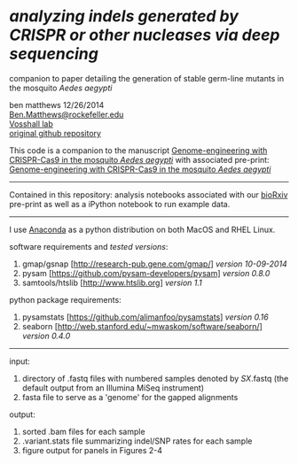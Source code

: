 *analyzing indels generated by CRISPR or other nucleases via deep sequencing*
====================

companion to paper detailing the generation of stable germ-line mutants in the mosquito *Aedes aegypti*

ben matthews 12/26/2014<br>
[Ben.Matthews@rockefeller.edu](mailto:Ben.Matthews@rockefeller.edu)<br>
[Vosshall lab](http://vosshall.rockefeller.edu)<br>
[original github repository](http://github.com/bnmtthws/crispr_indel/)<br>

This code is a companion to the manuscript [Genome-engineering with CRISPR-Cas9 in the mosquito *Aedes aegypti*](http://www.cell.com/cell-reports/fulltext/S2211-1247(15)00262-4)
with associated pre-print:<br> [Genome-engineering with CRISPR-Cas9 in the mosquito *Aedes aegypti*](http://biorxiv.org/content/early/2014/12/30/013276)

---
Contained in this repository: analysis notebooks associated with our [bioRxiv](http://biorxiv.org/content/early/2014/12/30/013276) pre-print as well as a iPython notebook to run example data.<br>

---
I use [Anaconda](https://store.continuum.io/cshop/anaconda/) as a python distribution on both MacOS and RHEL Linux.

software requirements and *tested versions*:<br>
1. gmap/gsnap [http://research-pub.gene.com/gmap/] *version 10-09-2014*<br>
2. pysam [https://github.com/pysam-developers/pysam] *version 0.8.0*<br>
3. samtools/htslib [http://www.htslib.org] *version 1.1*<br>

python package requirements:<br>
1. pysamstats [https://github.com/alimanfoo/pysamstats] *version 0.16*<br>
2. seaborn [http://web.stanford.edu/~mwaskom/software/seaborn/] *version 0.4.0*<br>

---
input:<br>
1. directory of .fastq files with numbered samples denoted by *SX*.fastq (the default output from an Illumina MiSeq instrument)<br>
2. fasta file to serve as a 'genome' for the gapped alignments<br>

output:<br>
1. sorted .bam files for each sample<br>
2. .variant.stats file summarizing indel/SNP rates for each sample<br>
3. figure output for panels in Figures 2-4<br>



